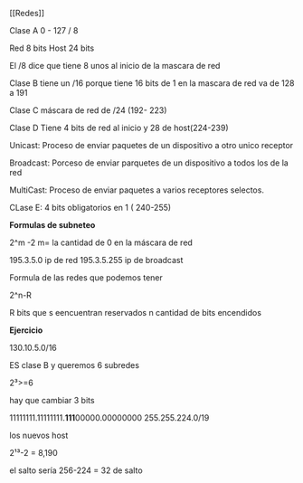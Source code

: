 [[Redes]]

Clase A 0 - 127 / 8

Red 8 bits
Host 24 bits

El /8 dice que tiene 8 unos al inicio de la mascara de red

Clase B tiene un /16 porque tiene 16 bits de 1 en la mascara de red va de 128 a 191 

Clase C máscara de red de /24 (192- 223)

Clase D Tiene 4 bits de red al inicio y 28 de host(224-239)

Unicast: Proceso de enviar paquetes de un dispositivo a otro unico receptor

Broadcast: Porceso de enviar parquetes de un dispositivo a todos los de la red

MultiCast: Proceso de enviar paquetes a varios receptores selectos.

CLase E: 4 bits obligatorios en 1 ( 240-255)

**Formulas de subneteo**

2^m  -2
m= la cantidad de 0 en la máscara de red

195.3.5.0 ip de red
195.3.5.255 ip de broadcast

Formula de las redes que podemos tener

2^n-R

R bits que s eencuentran reservados
n cantidad de bits encendidos

**Ejercicio**

130.10.5.0/16

ES clase B y queremos 6 subredes 

2³>=6

hay que cambiar 3 bits

11111111.11111111.**111**00000.00000000
255.255.224.0/19

los nuevos host 

2¹³-2 = 8,190

el salto sería 256-224 = 32 de salto


